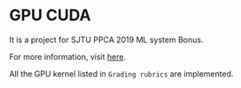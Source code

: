 # GPU CUDA

It is a project for SJTU PPCA 2019 ML system Bonus.

For more information, visit [here](<https://github.com/dizhenhuoshan/ML-System-2019-CUDA-Test>).

All the GPU kernel listed in `Grading rubrics` are implemented.

